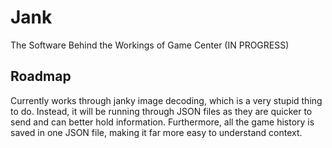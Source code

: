 # Jank
 The Software Behind the Workings of Game Center (IN PROGRESS)
 ## Roadmap
 Currently works through janky image decoding, which is a very stupid thing to do. Instead, it will be running through JSON files as they are quicker to send and can better hold information. Furthermore, all the game history is saved in one JSON file, making it far more easy to understand context.

